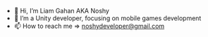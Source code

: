 - 👋 Hi, I’m Liam Gahan AKA Noshy
- 👀 I’m a Unity developer, focusing on mobile games development
- 📫 How to reach me => noshydeveloper@gmail.com

<!---
NoshyStudios is a repository used for code in games development and study. 
--->
